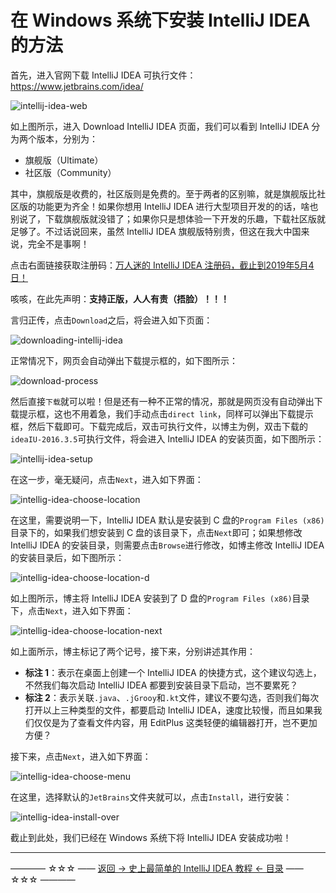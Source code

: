 # 在 Windows 系统下安装 IntelliJ IDEA 的方法

首先，进入官网下载 IntelliJ IDEA 可执行文件：https://www.jetbrains.com/idea/

![intellij-idea-web](https://github.com/guobinhit/intellij-idea-tutorial/tree/master/images/basic-course/install-intellij-idea-on-windows/intellij-idea-web.png)

如上图所示，进入 Download IntelliJ IDEA 页面，我们可以看到 IntelliJ IDEA 分为两个版本，分别为：

 - 旗舰版（Ultimate）
 - 社区版（Community）

其中，旗舰版是收费的，社区版则是免费的。至于两者的区别嘛，就是旗舰版比社区版的功能更为齐全！如果你想用 IntelliJ IDEA 进行大型项目开发的的话，啥也别说了，下载旗舰版就没错了；如果你只是想体验一下开发的乐趣，下载社区版就足够了。不过话说回来，虽然 IntelliJ IDEA 旗舰版特别贵，但这在我大中国来说，完全不是事啊！

点击右面链接获取注册码：[万人迷的 IntelliJ IDEA 注册码，截止到2019年5月4日！](https://blog.csdn.net/qq_35246620/article/details/80522720)

咳咳，在此先声明：**支持正版，人人有责（捂脸）！！！**

言归正传，点击`Download`之后，将会进入如下页面：

![downloading-intellij-idea](https://github.com/guobinhit/intellij-idea-tutorial/tree/master/images/basic-course/install-intellij-idea-on-windows/downloading-intellij-idea.png)

正常情况下，网页会自动弹出下载提示框的，如下图所示：

![download-process](https://github.com/guobinhit/intellij-idea-tutorial/tree/master/images/basic-course/install-intellij-idea-on-windows/download-process.png)

然后直接`下载`就可以啦！但是还有一种不正常的情况，那就是网页没有自动弹出下载提示框，这也不用着急，我们手动点击`direct link`，同样可以弹出下载提示框，然后下载即可。下载完成后，双击可执行文件，以博主为例，双击下载的`ideaIU-2016.3.5`可执行文件，将会进入 IntelliJ IDEA 的安装页面，如下图所示：

![intellij-idea-setup](https://github.com/guobinhit/intellij-idea-tutorial/tree/master/images/basic-course/install-intellij-idea-on-windows/intellij-idea-setup.png)

在这一步，毫无疑问，点击`Next`，进入如下界面：

![intellig-idea-choose-location](https://github.com/guobinhit/intellij-idea-tutorial/tree/master/images/basic-course/install-intellij-idea-on-windows/intellig-idea-choose-location.png)

在这里，需要说明一下，IntelliJ IDEA 默认是安装到 C 盘的`Program Files (x86)`目录下的，如果我们想安装到 C 盘的该目录下，点击`Next`即可；如果想修改 IntelliJ IDEA 的安装目录，则需要点击`Browse`进行修改，如博主修改 IntelliJ IDEA 的安装目录后，如下图所示：

![intellig-idea-choose-location-d](https://github.com/guobinhit/intellij-idea-tutorial/tree/master/images/basic-course/install-intellij-idea-on-windows/intellig-idea-choose-location-d.png)

如上图所示，博主将 IntelliJ IDEA 安装到了 D 盘的`Program Files (x86)`目录下，点击`Next`，进入如下界面：

![intellig-idea-choose-location-next](https://github.com/guobinhit/intellij-idea-tutorial/tree/master/images/basic-course/install-intellij-idea-on-windows/intellig-idea-choose-location-next.png)

如上面所示，博主标记了两个记号，接下来，分别讲述其作用：

 - **标注 1**：表示在桌面上创建一个 IntelliJ IDEA 的快捷方式，这个建议勾选上，不然我们每次启动 IntelliJ IDEA 都要到安装目录下启动，岂不要累死？
 - **标注 2**：表示关联`.java`、`.jGrooy`和`.kt`文件，建议不要勾选，否则我们每次打开以上三种类型的文件，都要启动 IntelliJ IDEA，速度比较慢，而且如果我们仅仅是为了查看文件内容，用 EditPlus 这类轻便的编辑器打开，岂不更加方便？

接下来，点击`Next`，进入如下界面：

![intellig-idea-choose-menu](https://github.com/guobinhit/intellij-idea-tutorial/tree/master/images/basic-course/install-intellij-idea-on-windows/intellig-idea-choose-menu.png)

在这里，选择默认的`JetBrains`文件夹就可以，点击`Install`，进行安装：

![intellig-idea-install-over](https://github.com/guobinhit/intellij-idea-tutorial/tree/master/images/basic-course/install-intellij-idea-on-windows/intellig-idea-install-over.png)

截止到此处，我们已经在 Windows 系统下将 IntelliJ IDEA 安装成功啦！

----------
———— ☆☆☆ —— [返回 -> 史上最简单的 IntelliJ IDEA 教程 <- 目录](https://github.com/guobinhit/intellij-idea-tutorial/blob/master/README.md) —— ☆☆☆ ————
